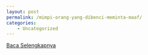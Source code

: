```yaml
---
layout: post
permalink: /mimpi-orang-yang-dibenci-meminta-maaf/
categories:
    - Uncategorized
---
```


[Baca Selengkapnya](/06)